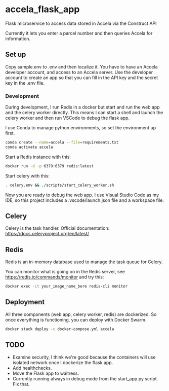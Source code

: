 # accela_flask_app
Flask microservice to access data stored in Accela via the Construct API

Currently it lets you enter a parcel number and then queries Accela for
information.

## Set up

Copy sample.env to .env and then localize it. You have to have
an Accela developer account, and access to an Accela server.
Use the developer account to create an app so that you can fill in the
API key and the secret key in the .env file.

### Development

During development, I run Redis in a docker but start and run the web app
and the celery worker directly. This means I can start a shell and launch
the celery worker and then run VSCode to debug the flask app.

I use Conda to manage python environments, so set the environment up first.
```bash
conda create --name=accela --file=requirements.txt
conda activate accela
```

Start a Redis instance with this:
```bash
docker run -d -p 6379:6379 redis:latest
```

Start celery with this:
```bash
. celery.env && ./scripts/start_celery_worker.sh
```

Now you are ready to debug the web app. 
I use Visual Studio Code as my IDE, so this project includes a .vscode/launch.json file
and a workspace file. 

## Celery

Celery is the task handler.
Official documentation: 
https://docs.celeryproject.org/en/latest/

## Redis

Redis is an in-memory database used to manage the task queue for Celery.

You can monitor what is going on in the Redis server, 
see https://redis.io/commands/monitor and try this:

```bash
docker exec -it your_image_name_bere redis-cli monitor
```

## Deployment

All three components (web app, celery worker, redis) are dockerized. So once
everything is functioning, you can deploy with Docker Swarm.

```bash
docker stack deploy -c docker-compose.yml accela
```

## TODO

* Examine security, I think we're good because the containers will use isolated network
once I dockerize the flask app.
* Add healthchecks.
* Move the Flask app to waitress.
* Currently running always in debug mode from the start_app.py script. Fix that.
